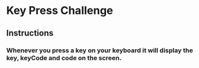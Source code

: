 # Key Press Challenge

## Instructions

### Whenever you press a key on your keyboard it will display the key, keyCode and code on the screen.
